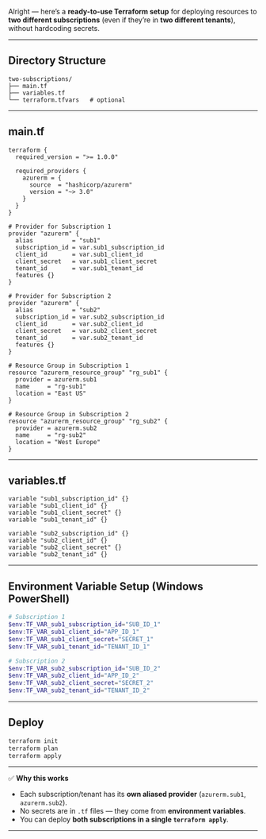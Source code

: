 Alright — here’s a **ready-to-use Terraform setup** for deploying resources to **two different subscriptions** (even if they’re in **two different tenants**), without hardcoding secrets.

---

## **Directory Structure**

```
two-subscriptions/
├── main.tf
├── variables.tf
└── terraform.tfvars   # optional
```

---

## **main.tf**

```hcl
terraform {
  required_version = ">= 1.0.0"

  required_providers {
    azurerm = {
      source  = "hashicorp/azurerm"
      version = "~> 3.0"
    }
  }
}

# Provider for Subscription 1
provider "azurerm" {
  alias           = "sub1"
  subscription_id = var.sub1_subscription_id
  client_id       = var.sub1_client_id
  client_secret   = var.sub1_client_secret
  tenant_id       = var.sub1_tenant_id
  features {}
}

# Provider for Subscription 2
provider "azurerm" {
  alias           = "sub2"
  subscription_id = var.sub2_subscription_id
  client_id       = var.sub2_client_id
  client_secret   = var.sub2_client_secret
  tenant_id       = var.sub2_tenant_id
  features {}
}

# Resource Group in Subscription 1
resource "azurerm_resource_group" "rg_sub1" {
  provider = azurerm.sub1
  name     = "rg-sub1"
  location = "East US"
}

# Resource Group in Subscription 2
resource "azurerm_resource_group" "rg_sub2" {
  provider = azurerm.sub2
  name     = "rg-sub2"
  location = "West Europe"
}
```

---

## **variables.tf**

```hcl
variable "sub1_subscription_id" {}
variable "sub1_client_id" {}
variable "sub1_client_secret" {}
variable "sub1_tenant_id" {}

variable "sub2_subscription_id" {}
variable "sub2_client_id" {}
variable "sub2_client_secret" {}
variable "sub2_tenant_id" {}
```

---

## **Environment Variable Setup (Windows PowerShell)**

```powershell
# Subscription 1
$env:TF_VAR_sub1_subscription_id="SUB_ID_1"
$env:TF_VAR_sub1_client_id="APP_ID_1"
$env:TF_VAR_sub1_client_secret="SECRET_1"
$env:TF_VAR_sub1_tenant_id="TENANT_ID_1"

# Subscription 2
$env:TF_VAR_sub2_subscription_id="SUB_ID_2"
$env:TF_VAR_sub2_client_id="APP_ID_2"
$env:TF_VAR_sub2_client_secret="SECRET_2"
$env:TF_VAR_sub2_tenant_id="TENANT_ID_2"
```

---

## **Deploy**

```powershell
terraform init
terraform plan
terraform apply
```

---

✅ **Why this works**

* Each subscription/tenant has its **own aliased provider** (`azurerm.sub1`, `azurerm.sub2`).
* No secrets are in `.tf` files — they come from **environment variables**.
* You can deploy **both subscriptions in a single `terraform apply`**.

---
